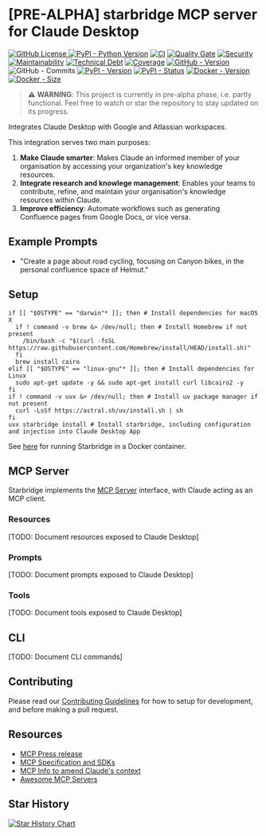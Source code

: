 # [PRE-ALPHA] starbridge MCP server for Claude Desktop

[![GitHub License](https://img.shields.io/github/license/helmut-hoffer-von-ankershoffen/starbridge?logo=opensourceinitiative&logoColor=3DA639&labelColor=414042&color=A41831)
](LICENSE) 
[![PyPI - Python Version](https://img.shields.io/pypi/pyversions/starbridge.svg?logo=python&color=204361&labelColor=1E2933)](https://github.com/helmut-hoffer-von-ankershoffen/starbridge/blob/main/noxfile.py)
[![CI](https://github.com/helmut-hoffer-von-ankershoffen/starbridge/actions/workflows/test.yml/badge.svg)](https://github.com/helmut-hoffer-von-ankershoffen/starbridge/actions/workflows/test.yml) 
[![Quality Gate](https://sonarcloud.io/api/project_badges/measure?project=helmut-hoffer-von-ankershoffen_starbridge&metric=alert_status)](https://sonarcloud.io/summary/new_code?id=helmut-hoffer-von-ankershoffen_starbridge)
[![Security](https://sonarcloud.io/api/project_badges/measure?project=helmut-hoffer-von-ankershoffen_starbridge&metric=security_rating)](https://sonarcloud.io/summary/new_code?id=helmut-hoffer-von-ankershoffen_starbridge)
[![Maintainability](https://sonarcloud.io/api/project_badges/measure?project=helmut-hoffer-von-ankershoffen_starbridge&metric=sqale_rating)](https://sonarcloud.io/summary/new_code?id=helmut-hoffer-von-ankershoffen_starbridge)
[![Technical Debt](https://sonarcloud.io/api/project_badges/measure?project=helmut-hoffer-von-ankershoffen_starbridge&metric=sqale_index)](https://sonarcloud.io/summary/new_code?id=helmut-hoffer-von-ankershoffen_starbridge)
[![Coverage](https://codecov.io/gh/helmut-hoffer-von-ankershoffen/starbridge/graph/badge.svg?token=SX34YRP30E)](https://codecov.io/gh/helmut-hoffer-von-ankershoffen/starbridge)
[![GitHub - Version](https://img.shields.io/github/v/release/helmut-hoffer-von-ankershoffen/starbridge?label=GitHub&style=flat&labelColor=1C2C2E&color=blue&logo=GitHub&logoColor=white)](https://github.com/helmut-hoffer-von-ankershoffen/starbridge/releases)
![GitHub - Commits](https://img.shields.io/github/commit-activity/m/helmut-hoffer-von-ankershoffen/starbridge/main?label=commits&style=flat&labelColor=1C2C2E&color=blue&logo=GitHub&logoColor=white)
[![PyPI - Version](https://img.shields.io/pypi/v/starbridge.svg?label=PyPI&logo=pypi&logoColor=%23FFD243&labelColor=%230073B7&color=FDFDFD)](https://pypi.python.org/pypi/starbridge)
[![PyPI - Status](https://img.shields.io/pypi/status/starbridge?logo=pypi&logoColor=%23FFD243&labelColor=%230073B7&color=FDFDFD)](https://pypi.python.org/pypi/starbridge)
[![Docker - Version](https://img.shields.io/docker/v/helmuthva/starbridge?sort=semver&label=Docker&logo=docker&logoColor=white&labelColor=1354D4&color=10151B)](https://hub.docker.com/r/helmuthva/starbridge/tags)
[![Docker - Size](https://img.shields.io/docker/image-size/helmuthva/starbridge?sort=semver&arch=arm64&label=image&logo=docker&logoColor=white&labelColor=1354D4&color=10151B)](https://hub.docker.com/r/helmuthva/starbridge/)


> ⚠️ **WARNING**: This project is currently in pre-alpha phase, i.e. partly functional. Feel free to watch or star the repository to stay updated on its progress.

Integrates Claude Desktop with Google and Atlassian workspaces.

This integration serves two main purposes:
1. **Make Claude smarter**: Makes Claude an informed member of your organisation by accessing your organization's key knowledge resources.
2. **Integrate research and knowlege management**: Enables your teams to contribute, refine, and maintain your organisation's knowledge resources within Claude.
3. **Improve efficiency**: Automate workflows such as generating Confluence pages from Google Docs, or vice versa.

## Example Prompts

* "Create a page about road cycling, focusing on Canyon bikes, in the personal confluence space of Helmut."

## Setup

```shell
if [[ "$OSTYPE" == "darwin"* ]]; then # Install dependencies for macOS X
  if ! command -v brew &> /dev/null; then # Install Homebrew if not present
    /bin/bash -c "$(curl -fsSL https://raw.githubusercontent.com/Homebrew/install/HEAD/install.sh)"
  fi
  brew install cairo
elif [[ "$OSTYPE" == "linux-gnu"* ]]; then # Install dependencies for Linux
  sudo apt-get update -y && sudo apt-get install curl libcairo2 -y
fi
if ! command -v uvx &> /dev/null; then # Install uv package manager if not present
  curl -LsSf https://astral.sh/uv/install.sh | sh
fi
uvx starbridge install # Install starbridge, including configuration and injection into Claude Desktop App
```

See [here](DOCKER.md) for running Starbridge in a Docker container.

## MCP Server

Starbridge implements the [MCP Server](https://modelcontextprotocol.io/docs/concepts/architecture) interface, with Claude acting as an MCP client.

### Resources

[TODO: Document resources exposed to Claude Desktop]

### Prompts

[TODO: Document prompts exposed to Claude Desktop]

### Tools

[TODO: Document tools exposed to Claude Desktop]

## CLI

[TODO: Document CLI commands]

## Contributing

Please read our [Contributing Guidelines](CONTRIBUTING.md) for how to setup for development, and before making a pull request.

## Resources

* [MCP Press release](https://www.anthropic.com/news/model-context-protocol)
* [MCP Specification and SDKs](https://github.com/modelcontextprotocol)
* [MCP Info to amend Claude's context](https://modelcontextprotocol.io/llms-full.txt)
* [Awesome MCP Servers](https://github.com/punkpeye/awesome-mcp-servers)

## Star History

<a href="https://star-history.com/#helmut-hoffer-von-ankershoffen/starbridge&Date">
 <picture>
   <source media="(prefers-color-scheme: dark)" srcset="https://api.star-history.com/svg?repos=helmut-hoffer-von-ankershoffen/starbridge&type=Date&theme=dark" />
   <source media="(prefers-color-scheme: light)" srcset="https://api.star-history.com/svg?repos=helmut-hoffer-von-ankershoffen/starbridge&type=Date" />
   <img alt="Star History Chart" src="https://api.star-history.com/svg?repos=helmut-hoffer-von-ankershoffen/starbridge&type=Date" />
 </picture>
</a>
